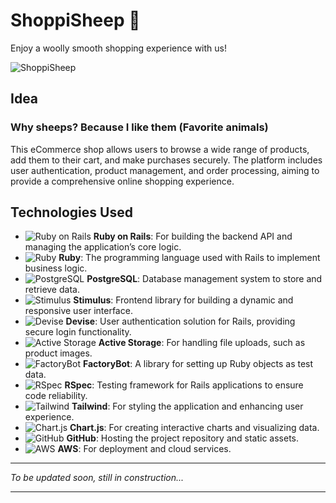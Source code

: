 # **ShoppiSheep 🐑**


Enjoy a woolly smooth shopping experience with us!


![ShoppiSheep](https://github.com/user-attachments/assets/e0c9df7d-e931-493c-954c-f008eee064a0)


## **Idea**
### Why sheeps? Because I like them (Favorite animals)

This eCommerce shop allows users to browse a wide range of products, add them to their cart, and make purchases securely. The platform includes user authentication, product management, and order processing, aiming to provide a comprehensive online shopping experience.

## **Technologies Used**

- ![Ruby on Rails](https://img.shields.io/badge/-Ruby%20on%20Rails-CC0000?logo=ruby-on-rails&logoColor=white&style=flat-square) **Ruby on Rails**: For building the backend API and managing the application’s core logic.
- ![Ruby](https://img.shields.io/badge/-Ruby-CC342D?logo=ruby&logoColor=white&style=flat-square) **Ruby**: The programming language used with Rails to implement business logic.
- ![PostgreSQL](https://img.shields.io/badge/-PostgreSQL-336791?logo=postgresql&logoColor=white&style=flat-square) **PostgreSQL**: Database management system to store and retrieve data.
- ![Stimulus](https://img.shields.io/badge/-Stimulus-333333?logo=stimulus&logoColor=white&style=flat-square) **Stimulus**: Frontend library for building a dynamic and responsive user interface.
- ![Devise](https://img.shields.io/badge/-Devise-EC1C24?logo=devise&logoColor=white&style=flat-square) **Devise**: User authentication solution for Rails, providing secure login functionality.
- ![Active Storage](https://img.shields.io/badge/-Active%20Storage-48BB78?logo=activestorage&logoColor=white&style=flat-square) **Active Storage**: For handling file uploads, such as product images.
- ![FactoryBot](https://img.shields.io/badge/-FactoryBot-49A942?logo=factorybot&logoColor=white&style=flat-square) **FactoryBot**: A library for setting up Ruby objects as test data.
- ![RSpec](https://img.shields.io/badge/-RSpec-8B008B?logo=rspec&logoColor=white&style=flat-square) **RSpec**: Testing framework for Rails applications to ensure code reliability.
- ![Tailwind](https://img.shields.io/badge/-Tailwind-38B2AC?logo=tailwindcss&logoColor=white&style=flat-square) **Tailwind**: For styling the application and enhancing user experience.
- ![Chart.js](https://img.shields.io/badge/-Chart.js-FF6384?logo=chartdotjs&logoColor=white&style=flat-square) **Chart.js**: For creating interactive charts and visualizing data.
- ![GitHub](https://img.shields.io/badge/-GitHub-181717?logo=github&logoColor=white&style=flat-square) **GitHub**: Hosting the project repository and static assets.
- ![AWS](https://img.shields.io/badge/-AWS-232F3E?logo=amazon-aws&logoColor=white&style=flat-square) **AWS**: For deployment and cloud services.

---

_To be updated soon, still in construction..._

---


